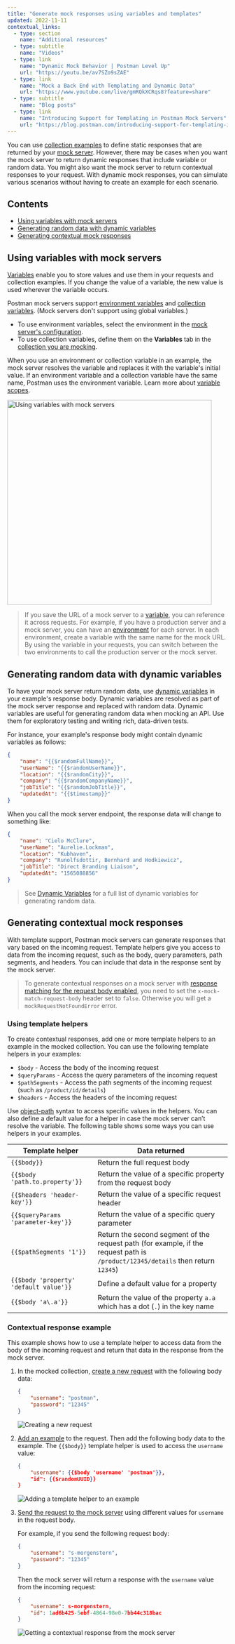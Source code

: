 ```yaml
---
title: "Generate mock responses using variables and templates"
updated: 2022-11-11
contextual_links:
  - type: section
    name: "Additional resources"
  - type: subtitle
    name: "Videos"
  - type: link
    name: "Dynamic Mock Behavior | Postman Level Up"
    url: "https://youtu.be/av7SZo9sZAE"
  - type: link
    name: "Mock a Back End with Templating and Dynamic Data"
    url: "https://www.youtube.com/live/gmRQkXCRqs8?feature=share"
  - type: subtitle
    name: "Blog posts"
  - type: link
    name: "Introducing Support for Templating in Postman Mock Servers"
    url: "https://blog.postman.com/introducing-support-for-templating-in-postman-mock-servers/"
---
```


You can use [collection examples](/docs/sending-requests/examples/) to define static responses that are returned by your [mock server](/docs/designing-and-developing-your-api/mocking-data/setting-up-mock/). However, there may be cases when you want the mock server to return dynamic responses that include variable or random data. You might also want the mock server to return contextual responses to your request. With dynamic mock responses, you can simulate various scenarios without having to create an example for each scenario.

## Contents

* [Using variables with mock servers](#using-variables-with-mock-servers)
* [Generating random data with dynamic variables](#generating-random-data-with-dynamic-variables)
* [Generating contextual mock responses](#generating-contextual-mock-responses)

## Using variables with mock servers

[Variables](/docs/sending-requests/variables/) enable you to store values and use them in your requests and collection examples. If you change the value of a variable, the new value is used wherever the variable occurs.

Postman mock servers support [environment variables](/docs/sending-requests/variables/#defining-environment-variables) and [collection variables](/docs/sending-requests/variables/#defining-collection-variables). (Mock servers don't support using global variables.)

* To use environment variables, select the environment in the [mock server's configuration](/docs/designing-and-developing-your-api/mocking-data/setting-up-mock/#editing-the-mock-server-configuration).
* To use collection variables, define them on the **Variables** tab in the [collection you are mocking](/docs/sending-requests/variables/#defining-collection-variables).

When you use an environment or collection variable in an example, the mock server resolves the variable and replaces it with the variable's initial value. If an environment variable and a collection variable have the same name, Postman uses the environment variable. Learn more about [variable scopes](/docs/sending-requests/variables/#variable-scopes).

<img alt="Using variables with mock servers" src="https://assets.postman.com/postman-docs/v10/mock-server-using-variables-v10-2.jpg" width="467px" />

> If you save the URL of a mock server to a [variable](/docs/sending-requests/variables/), you can reference it across requests. For example, if you have a production server and a mock server, you can have an [environment](/docs/sending-requests/environments/managing-environments/) for each server. In each environment, create a variable with the same name for the mock URL. By using the variable in your requests, you can switch between the two environments to call the production server or the mock server.

## Generating random data with dynamic variables

To have your mock server return random data, use [dynamic variables](/docs/writing-scripts/script-references/variables-list/) in your example's response body. Dynamic variables are resolved as part of the mock server response and replaced with random data. Dynamic variables are useful for generating random data when mocking an API. Use them for exploratory testing and writing rich, data-driven tests.

For instance, your example's response body might contain dynamic variables as follows:

```json
{
    "name": "{{$randomFullName}}",
    "userName": "{{$randomUserName}}",
    "location": "{{$randomCity}}",
    "company": "{{$randomCompanyName}}",
    "jobTitle": "{{$randomJobTitle}}",
    "updatedAt": "{{$timestamp}}"
}
```

When you call the mock server endpoint, the response data will change to something like:

```json
{
    "name": "Cielo McClure",
    "userName": "Aurelie.Lockman",
    "location": "Kubhaven",
    "company": "Runolfsdottir, Bernhard and Hodkiewicz",
    "jobTitle": "Direct Branding Liaison",
    "updatedAt": "1565088856"
}
```

> See [Dynamic Variables](/docs/writing-scripts/script-references/variables-list/) for a full list of dynamic variables for generating random data.

## Generating contextual mock responses

With template support, Postman mock servers can generate responses that vary based on the incoming request. Template helpers give you access to data from the incoming request, such as the body, query parameters, path segments, and headers. You can include that data in the response sent by the mock server.

> To generate contextual responses on a mock server with [response matching for the request body enabled](/docs/designing-and-developing-your-api/mocking-data/setting-up-mock/#matching-request-body-and-headers), you need to set the `x-mock-match-request-body` header set to `false`. Otherwise you will get a `mockRequestNotFoundError` error.

### Using template helpers

To create contextual responses, add one or more template helpers to an example in the mocked collection. You can use the following template helpers in your examples:

* `$body` - Access the body of the incoming request
* `$queryParams` - Access the query parameters of the incoming request
* `$pathSegments` - Access the path segments of the incoming request (such as `/product/id/details`)
* `$headers` - Access the headers of the incoming request

Use [object-path](https://www.npmjs.com/package/object-path) syntax to access specific values in the helpers. You can also define a default value for a helper in case the mock server can’t resolve the variable. The following table shows some ways you can use helpers in your examples.

| Template helper | Data returned |
| ----------- | ----------- |
| `{{$body}}` | Return the full request body |
| `{{$body 'path.to.property'}}` | Return the value of a specific property from the request body |
| `{{$headers 'header-key'}}` | Return the value of a specific request header |
| `{{$queryParams 'parameter-key'}}` | Return the value of a specific query parameter |
| `{{$pathSegments '1'}}` | Return the second segment of the request path (for example, if the request path is `/product/12345/details` then return `12345`) |
| `{{$body 'property' 'default value'}}` | Define a default value for a property |
| `{{$body 'a\.a'}}` | Return the value of the property `a.a` which has a dot (`.`) in the key name |

### Contextual response example

This example shows how to use a template helper to access data from the body of the incoming request and return that data in the response from the mock server.

1. In the mocked collection, [create a new request](/docs/sending-requests/requests/#raw-data) with the following body data:

    ```json
    {
        "username": "postman",
        "password": "12345"
    }
    ```

    ![Creating a new request](https://assets.postman.com/postman-docs/v10/mock-server-template-request-v10-2.jpg)

1. [Add an example](/docs/sending-requests/examples/) to the request. Then add the following body data to the example. The `{{$body}}` template helper is used to access the `username` value:

    ```json
    {
        "username": {{$body 'username' 'postman'}},
        "id": {{$randomUUID}}
    }
    ```

    ![Adding a template helper to an example](https://assets.postman.com/postman-docs/v10/mock-server-template-example-v10-2.jpg)

1. [Send the request to the mock server](/docs/designing-and-developing-your-api/mocking-data/setting-up-mock/#making-requests-to-mock-servers) using different values for `username` in the request body.

    For example, if you send the following request body:

    ```json
    {
        "username": "s-morgenstern",
        "password": "12345"
    }
    ```

    Then the mock server will return a response with the `username` value from the incoming request:

    ```json
    {
        "username": s-morgenstern,
        "id": 1ad6b425-5ebf-4864-98e0-7bb44c318bac
    }
    ```

    ![Getting a contextual response from the mock server](https://assets.postman.com/postman-docs/v10/mock-server-template-response-v10-2.jpg)
